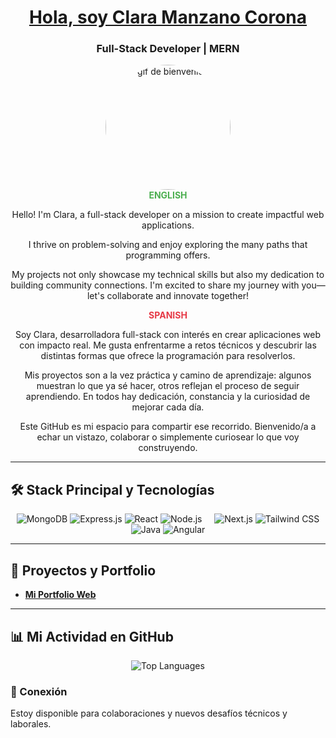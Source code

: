<div align="center">
  <a href="https://portfolioclaramanzano.vercel.app/">
    <h1> Hola, soy Clara Manzano Corona</h1>
  </a>
  
  <h3>Full-Stack Developer | MERN </h3>
  <img 
    src="https://i.giphy.com/media/v1.Y2lkPTc5MGI3NjExa3lzMmE3ajJyNXh0dTVqb2txa2RqdTRremlxaXhkNWZ6ZzByam5wZiZlcD12MV9pbnRlcm5hbF9naWZfYnlfaWQmY3Q9Zw/HzPtbOKyBoBFsK4hyc/giphy.gif" 
    alt="gif de bienvenida" 
    width="200"
    style="border-radius: 50%"/>
  
  <br>
  <span style="color:#4CAF50;"><strong>ENGLISH</strong></span>
  <p>Hello! I'm Clara, a full-stack developer on a mission to create impactful web applications.</p>
  
  <p>I thrive on problem-solving and enjoy exploring the many paths that programming offers.</p> 
  
  <p>My projects not only showcase my technical skills but also my dedication to building community connections. I'm excited to share my journey with you—let's collaborate and innovate together!</p>


  <span style="color:#e63946;"><strong>SPANISH</strong></span>
  <p>Soy Clara, desarrolladora full-stack con interés en crear aplicaciones web con impacto real. Me gusta enfrentarme a retos técnicos y descubrir las distintas formas que ofrece la programación para resolverlos.</p>

  <p>Mis proyectos son a la vez práctica y camino de aprendizaje: algunos muestran lo que ya sé hacer, otros reflejan el proceso de seguir aprendiendo. En todos hay dedicación, constancia y la curiosidad de mejorar cada día.</p>

  <p>Este GitHub es mi espacio para compartir ese recorrido. Bienvenido/a a echar un vistazo, colaborar o simplemente curiosear lo que voy construyendo.</p>

</div>


---

## 🛠 Stack Principal y Tecnologías

<div align="center">
  <img src="https://img.shields.io/badge/MongoDB-4EA44B?style=for-the-badge&logo=mongodb&logoColor=white" alt="MongoDB" />
  <img src="https://img.shields.io/badge/Express.js-000000?style=for-the-badge&logo=express&logoColor=white" alt="Express.js" />
  <img src="https://img.shields.io/badge/React-61DAFB?style=for-the-badge&logo=react&logoColor=black" alt="React" />
  <img src="https://img.shields.io/badge/Node.js-339933?style=for-the-badge&logo=node.js&logoColor=white" alt="Node.js" />
  &nbsp;&nbsp;&nbsp;
  <img src="https://img.shields.io/badge/Next.js-000000?style=for-the-badge&logo=next.js&logoColor=white" alt="Next.js" />
  <img src="https://img.shields.io/badge/Tailwind_CSS-06B6D4?style=for-the-badge&logo=tailwindcss&logoColor=white" alt="Tailwind CSS" />
  <br>
  <img src="https://img.shields.io/badge/Java-007396?style=for-the-badge&logo=java&logoColor=white" alt="Java" />
  <img src="https://img.shields.io/badge/Angular-DD0031?style=for-the-badge&logo=angular&logoColor=white" alt="Angular" />
</div>


---

## 🚀 Proyectos y Portfolio

* [**Mi Portfolio Web**](https://portfolioclaramanzano.vercel.app/)

---

## 📊 Mi Actividad en GitHub

<div align="center">
  <img src="https://github-readme-stats.vercel.app/api/top-langs/?username=ClaraDevelope&layout=compact&theme=radical" alt="Top Languages" />
</div>

### 🔗 Conexión

Estoy disponible para colaboraciones y nuevos desafíos técnicos y laborales.
